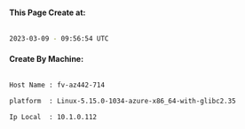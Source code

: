 
   
#### This Page Create at:

```bash

2023-03-09 - 09:56:54 UTC

```

#### Create By Machine:

```bash

Host Name : fv-az442-714

platform  : Linux-5.15.0-1034-azure-x86_64-with-glibc2.35

Ip Local  : 10.1.0.112

```

